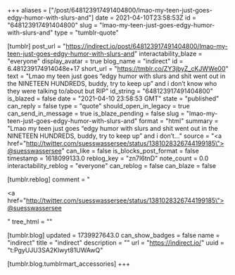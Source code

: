 +++
aliases = ["/post/648123917491404800/lmao-my-teen-just-goes-edgy-humor-with-slurs-and"]
date = 2021-04-10T23:58:53Z
id = "648123917491404800"
slug = "lmao-my-teen-just-goes-edgy-humor-with-slurs-and"
type = "tumblr-quote"

[tumblr]
post_url = "https://indirect.io/post/648123917491404800/lmao-my-teen-just-goes-edgy-humor-with-slurs-and"
interactability_blaze = "everyone"
display_avatar = true
blog_name = "indirect"
id = 6.481239174914048e+17
short_url = "https://tmblr.co/ZY3jbyZ_cKJWWe00"
text = "Lmao my teen just goes &ldquo;edgy humor with slurs and shit went out in the NINETEEN HUNDREDS, buddy, try to keep up&rdquo; and i don&rsquo;t know who they were talking to/about but RIP"
id_string = "648123917491404800"
is_blazed = false
date = "2021-04-10 23:58:53 GMT"
state = "published"
can_reply = false
type = "quote"
should_open_in_legacy = true
can_send_in_message = true
is_blaze_pending = false
slug = "lmao-my-teen-just-goes-edgy-humor-with-slurs-and"
format = "html"
summary = "Lmao my teen just goes “edgy humor with slurs and shit went out in the NINETEEN HUNDREDS, buddy, try to keep up” and i don’t..."
source = "<a href=\"http://twitter.com/suesswassersee/status/1381028326744199185\">@suesswassersee</a>"
can_like = false
is_blocks_post_format = false
timestamp = 1618099133.0
reblog_key = "zn7I6tnD"
note_count = 0.0
interactability_reblog = "everyone"
can_reblog = false
can_blaze = false

[tumblr.reblog]
comment = "<p><a href=\"http://twitter.com/suesswassersee/status/1381028326744199185\">@suesswassersee</a></p>"
tree_html = ""

[tumblr.blog]
updated = 1739927643.0
can_show_badges = false
name = "indirect"
title = "indirect"
description = ""
url = "https://indirect.io/"
uuid = "t:PgyUJU3SA2Klwyt81UWAwQ"

[tumblr.blog.tumblrmart_accessories]
+++
